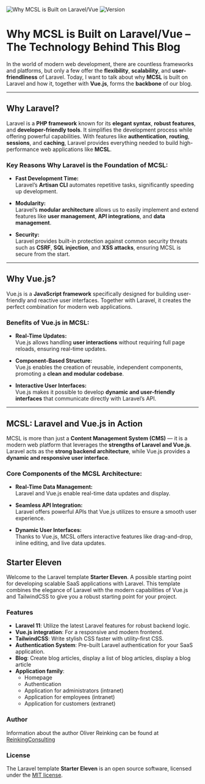 ![Why MCSL is Built on Laravel/Vue](public/MCSL.jpg)
![Version](https://img.shields.io/badge/version-2.66.4-orange)
# Why MCSL is Built on Laravel/Vue – The Technology Behind This Blog
In the world of modern web development, there are countless frameworks and platforms, but only a few offer the **flexibility**, **scalability**, and **user-friendliness** of Laravel. Today, I want to talk about why **MCSL** is built on Laravel and how it, together with **Vue.js**, forms the **backbone** of our blog.

---

## Why Laravel?

Laravel is a **PHP framework** known for its **elegant syntax**, **robust features**, and **developer-friendly tools**. It simplifies the development process while offering powerful capabilities. With features like **authentication**, **routing**, **sessions**, and **caching**, Laravel provides everything needed to build high-performance web applications like **MCSL**.

### **Key Reasons Why Laravel is the Foundation of MCSL:**

- **Fast Development Time:**  
  Laravel’s **Artisan CLI** automates repetitive tasks, significantly speeding up development.

- **Modularity:**  
  Laravel’s **modular architecture** allows us to easily implement and extend features like **user management**, **API integrations**, and **data management**.

- **Security:**  
  Laravel provides built-in protection against common security threats such as **CSRF**, **SQL injection**, and **XSS attacks**, ensuring MCSL is secure from the start.

---

## **Why Vue.js?**

Vue.js is a **JavaScript framework** specifically designed for building user-friendly and reactive user interfaces. Together with Laravel, it creates the perfect combination for modern web applications.

### **Benefits of Vue.js in MCSL:**

- **Real-Time Updates:**  
  Vue.js allows handling **user interactions** without requiring full page reloads, ensuring real-time updates.

- **Component-Based Structure:**  
  Vue.js enables the creation of reusable, independent components, promoting a **clean and modular codebase**.

- **Interactive User Interfaces:**  
  Vue.js makes it possible to develop **dynamic and user-friendly interfaces** that communicate directly with Laravel’s API.

---

## **MCSL: Laravel and Vue.js in Action**

MCSL is more than just a **Content Management System (CMS)** — it is a modern web platform that leverages the **strengths of Laravel and Vue.js**. Laravel acts as the **strong backend architecture**, while Vue.js provides a **dynamic and responsive user interface**.

### **Core Components of the MCSL Architecture:**

- **Real-Time Data Management:**  
  Laravel and Vue.js enable real-time data updates and display.

- **Seamless API Integration:**  
  Laravel offers powerful APIs that Vue.js utilizes to ensure a smooth user experience.

- **Dynamic User Interfaces:**  
  Thanks to Vue.js, MCSL offers interactive features like drag-and-drop, inline editing, and live data updates.


## Starter Eleven

Welcome to the Laravel template **Starter Eleven**. A possible starting point for developing scalable SaaS applications with Laravel. This template combines the elegance of Laravel with the modern capabilities of Vue.js and TailwindCSS to give you a robust starting point for your project.

### Features

- **Laravel 11**: Utilize the latest Laravel features for robust backend logic.
- **Vue.js integration**: For a responsive and modern frontend.
- **TailwindCSS**: Write stylish CSS faster with utility-first CSS.
- **Authentication System**: Pre-built Laravel authentication for your SaaS application.
- **Blog**: Create blog articles, display a list of blog articles, display a blog article
- **Application family**:
    - Homepage
    - Authentication
    - Application for administrators (intranet)
    - Application for employees (intranet)
    - Application for customers (extranet)

### Author

Information about the author Oliver Reinking can be found at [ReinkingConsulting](https://reinkingconsulting.de)

### License

The Laravel template **Starter Eleven** is an open source software, licensed under the [MIT license](https://opensource.org/licenses/MIT).

